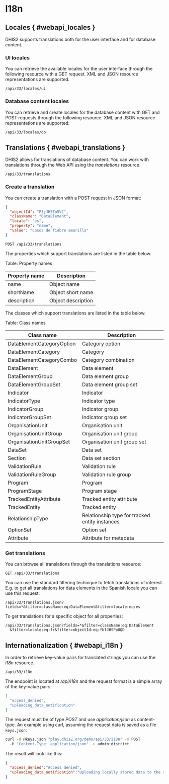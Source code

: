 # I18n

## Locales { #webapi_locales } 

DHIS2 supports translations both for the user interface and for database
content.

### UI locales

You can retrieve the available locales for the user interface through
the following resource with a GET request. XML and JSON resource
representations are supported.

    /api/33/locales/ui

### Database content locales

You can retrieve and create locales for the database content with GET and
POST requests through the following resource. XML and JSON resource
representations are supported.

    /api/33/locales/db

## Translations { #webapi_translations } 

DHIS2 allows for translations of database content. You can work with
translations through the Web API using the *translations* resource.

    /api/33/translations

### Create a translation

You can create a translation with a POST request in JSON format:

```json
{
  "objectId": "P3jJH5Tu5VC",
  "className": "DataElement",
  "locale": "es",
  "property": "name",
  "value": "Casos de fiebre amarilla"
}
```

    POST /api/33/translations

The properties which support translations are listed in the table below.



Table: Property names

| Property name | Description |
|---|---|
| name | Object name |
| shortName | Object short name |
| description | Object description |

The classes which support translations are listed in the table below.



Table: Class names

| Class name | Description |
|---|---|
| DataElementCategoryOption | Category option |
| DataElementCategory | Category |
| DataElementCategoryCombo | Category combination |
| DataElement | Data element |
| DataElementGroup | Data element group |
| DataElementGroupSet | Data element group set |
| Indicator | Indicator |
| IndicatorType | Indicator type |
| IndicatorGroup | Indicator group |
| IndicatorGroupSet | Indicator group set |
| OrganisationUnit | Organisation unit |
| OrganisationUnitGroup | Organisation unit group |
| OrganisationUnitGroupSet | Organisation unit group set |
| DataSet | Data set |
| Section | Data set section |
| ValidationRule | Validation rule |
| ValidationRuleGroup | Validation rule group |
| Program | Program |
| ProgramStage | Program stage |
| TrackedEntityAttribute | Tracked entity attribute |
| TrackedEntity | Tracked entity |
| RelationshipType | Relationship type for tracked entity instances |
| OptionSet | Option set |
| Attribute | Attribute for metadata |

### Get translations

You can browse all translations through the translations resource:

    GET /api/33/translations

You can use the standard filtering technique to fetch translations of
interest. E.g. to get all translations for data elements in the Spanish
locale you can use this request:

    /api/33/translations.json?fields=*&filter=className:eq:DataElement&filter=locale:eq:es

To get translations for a specific object for all properties:

    /api/33/translations.json?fields=*&filter=className:eq:DataElement
      &filter=locale:eq:fr&filter=objectId:eq:fbfJHSPpUQD


## Internationalization { #webapi_i18n } 

In order to retrieve key-value pairs for translated strings you can use
the *i18n* resource.

    /api/33/i18n

The endpoint is located at */api/i18n* and the request format is a simple
array of the key-value pairs:

```json
[
  "access_denied",
  "uploading_data_notification"
]
```

The request must be of type *POST* and use *application/json* as
content-type. An example using curl, assuming the request data is saved
as a file `keys.json`:

```bash
curl -d @keys.json "play.dhis2.org/demo/api/33/i18n" -X POST
  -H "Content-Type: application/json" -u admin:district
```

The result will look like this:

```json
{
  "access_denied":"Access denied",
  "uploading_data_notification":"Uploading locally stored data to the server"
}
```



